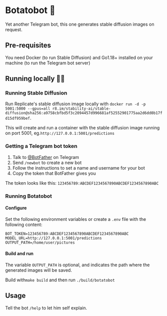 # Botatobot 🥔

Yet another Telegram bot, this one generates stable diffusion images on request.

## Pre-requisites

You need Docker (to run Stable Diffusion) and Go1.18+ installed on your machine (to run the Telegram bot server)

## Running locally 🏃‍♀️

### Running Stable Diffusion

Run Replicate's stable diffusion image locally with `docker run -d -p 5001:5000 --gpus=all r8.im/stability-ai/stable-diffusion@sha256:a9758cbfbd5f3c2094457d996681af52552901775aa2d6dd0b17fd15df959bef`.

This will create and run a container with the stable diffusion image running on port 5001, eg.`http://127.0.0.1:5001/predictions`

### Getting a Telegram bot token

1. Talk to [@BotFather](https://t.me/BotFather) on Telegram
2. Send `/newbot` to create a new bot
3. Follow the instructions to set a name and username for your bot
4. Copy the token that BotFather gives you

The token looks like this: `123456789:ABCDEF1234567890ABCDEF1234567890ABC`

### Running Botatobot

#### Configure

Set the following environment variables or create a `.env` file with the following content:

```text
BOT_TOKEN=123456789:ABCDEF1234567890ABCDEF1234567890ABC
MODEL_URL=http://127.0.0.1:5001/predictions
OUTPUT_PATH=/home/user/pictures
```

#### Build and run

The variable `OUTPUT_PATH` is optional, and indicates the path where the generated images will be saved.

Build with`make build` and then run `./build/botatobot`

## Usage

Tell the bot `/help` to let him self explain.
